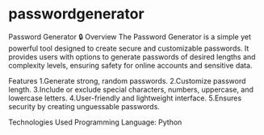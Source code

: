 # passwordgenerator
Password Generator 🔒
Overview
    The Password Generator is a simple yet powerful tool designed to create secure and customizable passwords. It provides users with options to generate passwords of desired lengths and complexity levels, ensuring safety for online accounts and sensitive data.
    
Features
    1.Generate strong, random passwords.
    2.Customize password length.
    3.Include or exclude special characters, numbers, uppercase, and lowercase letters.
    4.User-friendly and lightweight interface.
    5.Ensures security by creating unguessable passwords.
    
Technologies Used
    Programming Language: Python
